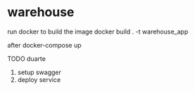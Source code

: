# warehouse

run docker to build the image
docker build . -t warehouse_app

after
docker-compose up

TODO duarte
1. setup swagger
2. deploy service